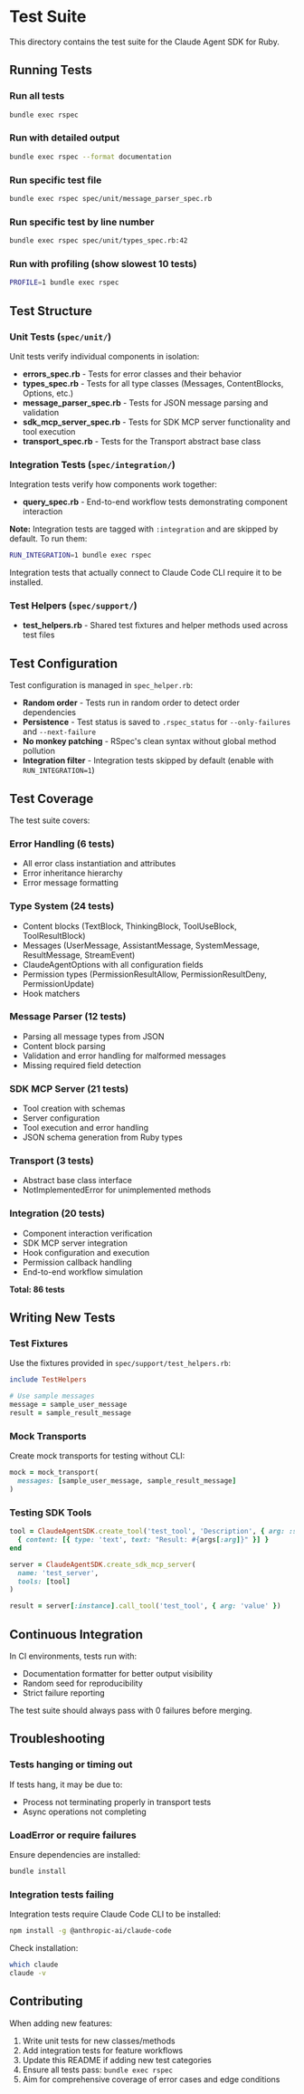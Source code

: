 # Test Suite

This directory contains the test suite for the Claude Agent SDK for Ruby.

## Running Tests

### Run all tests
```bash
bundle exec rspec
```

### Run with detailed output
```bash
bundle exec rspec --format documentation
```

### Run specific test file
```bash
bundle exec rspec spec/unit/message_parser_spec.rb
```

### Run specific test by line number
```bash
bundle exec rspec spec/unit/types_spec.rb:42
```

### Run with profiling (show slowest 10 tests)
```bash
PROFILE=1 bundle exec rspec
```

## Test Structure

### Unit Tests (`spec/unit/`)

Unit tests verify individual components in isolation:

- **errors_spec.rb** - Tests for error classes and their behavior
- **types_spec.rb** - Tests for all type classes (Messages, ContentBlocks, Options, etc.)
- **message_parser_spec.rb** - Tests for JSON message parsing and validation
- **sdk_mcp_server_spec.rb** - Tests for SDK MCP server functionality and tool execution
- **transport_spec.rb** - Tests for the Transport abstract base class

### Integration Tests (`spec/integration/`)

Integration tests verify how components work together:

- **query_spec.rb** - End-to-end workflow tests demonstrating component interaction

**Note:** Integration tests are tagged with `:integration` and are skipped by default. To run them:

```bash
RUN_INTEGRATION=1 bundle exec rspec
```

Integration tests that actually connect to Claude Code CLI require it to be installed.

### Test Helpers (`spec/support/`)

- **test_helpers.rb** - Shared test fixtures and helper methods used across test files

## Test Configuration

Test configuration is managed in `spec_helper.rb`:

- **Random order** - Tests run in random order to detect order dependencies
- **Persistence** - Test status is saved to `.rspec_status` for `--only-failures` and `--next-failure`
- **No monkey patching** - RSpec's clean syntax without global method pollution
- **Integration filter** - Integration tests skipped by default (enable with `RUN_INTEGRATION=1`)

## Test Coverage

The test suite covers:

### Error Handling (6 tests)
- All error class instantiation and attributes
- Error inheritance hierarchy
- Error message formatting

### Type System (24 tests)
- Content blocks (TextBlock, ThinkingBlock, ToolUseBlock, ToolResultBlock)
- Messages (UserMessage, AssistantMessage, SystemMessage, ResultMessage, StreamEvent)
- ClaudeAgentOptions with all configuration fields
- Permission types (PermissionResultAllow, PermissionResultDeny, PermissionUpdate)
- Hook matchers

### Message Parser (12 tests)
- Parsing all message types from JSON
- Content block parsing
- Validation and error handling for malformed messages
- Missing required field detection

### SDK MCP Server (21 tests)
- Tool creation with schemas
- Server configuration
- Tool execution and error handling
- JSON schema generation from Ruby types

### Transport (3 tests)
- Abstract base class interface
- NotImplementedError for unimplemented methods

### Integration (20 tests)
- Component interaction verification
- SDK MCP server integration
- Hook configuration and execution
- Permission callback handling
- End-to-end workflow simulation

**Total: 86 tests**

## Writing New Tests

### Test Fixtures

Use the fixtures provided in `spec/support/test_helpers.rb`:

```ruby
include TestHelpers

# Use sample messages
message = sample_user_message
result = sample_result_message
```

### Mock Transports

Create mock transports for testing without CLI:

```ruby
mock = mock_transport(
  messages: [sample_user_message, sample_result_message]
)
```

### Testing SDK Tools

```ruby
tool = ClaudeAgentSDK.create_tool('test_tool', 'Description', { arg: :string }) do |args|
  { content: [{ type: 'text', text: "Result: #{args[:arg]}" }] }
end

server = ClaudeAgentSDK.create_sdk_mcp_server(
  name: 'test_server',
  tools: [tool]
)

result = server[:instance].call_tool('test_tool', { arg: 'value' })
```

## Continuous Integration

In CI environments, tests run with:

- Documentation formatter for better output visibility
- Random seed for reproducibility
- Strict failure reporting

The test suite should always pass with 0 failures before merging.

## Troubleshooting

### Tests hanging or timing out

If tests hang, it may be due to:
- Process not terminating properly in transport tests
- Async operations not completing

### LoadError or require failures

Ensure dependencies are installed:

```bash
bundle install
```

### Integration tests failing

Integration tests require Claude Code CLI to be installed:

```bash
npm install -g @anthropic-ai/claude-code
```

Check installation:

```bash
which claude
claude -v
```

## Contributing

When adding new features:

1. Write unit tests for new classes/methods
2. Add integration tests for feature workflows
3. Update this README if adding new test categories
4. Ensure all tests pass: `bundle exec rspec`
5. Aim for comprehensive coverage of error cases and edge conditions
